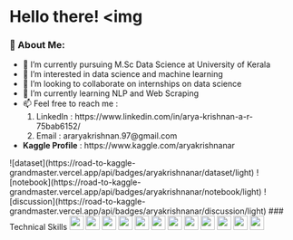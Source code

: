 # Hello there! <img 

### 🤵 About Me:
 <ul>
  <li>🌱 I’m currently pursuing M.Sc Data Science at University of 
Kerala</li>
  <li>💞  I’m interested in data science and machine learning</li>
  <li>💞  I’m looking to collaborate on internships on data 
science</li>
  <li>🌱 I’m currently learning NLP and Web Scraping</li>
  <li>📫 Feel free to reach me :
     <ol>
       <li>LinkedIn : https://www.linkedin.com/in/arya-krishnan-a-r-75bab6152/</li>
       <li>Email : araryakrishnan.97@gmail.com
    </ol>
  </li>
  <li>
   <strong>Kaggle Profile</strong> : https://www.kaggle.com/aryakrishnanar
  </li>
</ul> 
![dataset](https://road-to-kaggle-
grandmaster.vercel.app/api/badges/aryakrishnanar/dataset/light)
![notebook](https://road-to-kaggle-
grandmaster.vercel.app/api/badges/aryakrishnanar/notebook/light)
![discussion](https://road-to-kaggle-
grandmaster.vercel.app/api/badges/aryakrishnanar/discussion/light)
### Technical Skills 
<code><img height="25" 
src="https://raw.githubusercontent.com/github/explore/a5995564b5ff71c4
1da080abc49f1ba4132127c1/topics/python/python.png"></code>
<code><img height="25" src="https://i.imgur.com/skYgbeF.png"></code>
<code><img height="25" 
src="https://upload.wikimedia.org/wikipedia/commons/e/ed/Pandas_logo.s
vg"></code>
<code><img height="25" src="https://i.imgur.com/NmXJPQc.png"></code>
<code><img height="25" src="https://i.imgur.com/ua60iAo.png"></code>
<code><img height="25" src="https://i.imgur.com/bKCBxbl.png"></code>
<code><img height="25" src="https://i.imgur.com/OqzxT6i.png"></code>
<code><img height="25" src="https://i.imgur.com/uMlPNRz.png"></code>
<code><img height="25" src="https://i.imgur.com/cK9qQHu.png"></code>
<code><img height="25" src="https://i.imgur.com/viZJCDh.png"></code>
<code><img height="25" 
src="https://upload.wikimedia.org/wikipedia/commons/b/b1/Scilab_Logo.p
ng"></code>
<code><img height="25" 
src="https://upload.wikimedia.org/wikipedia/commons/4/4b/Tableau_Logo.
png"></code>
<!---
araryakrishnan/araryakrishnan is a ✨ special ✨ repository because its 
`README.md` (this file) appears on your GitHub profile.
You can click the Preview link to take a look at your changes.
--->

